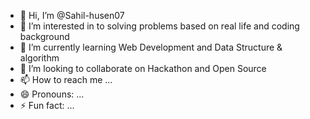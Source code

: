 - 👋 Hi, I’m @Sahil-husen07
- 👀 I’m interested in to solving problems based on real life and coding background
- 🌱 I’m currently learning Web Development and Data Structure & algorithm
- 💞️ I’m looking to collaborate on Hackathon and Open Source
- 📫 How to reach me ...
- 😄 Pronouns: ...
- ⚡ Fun fact: ...

<!---
Sahil-husen07/Sahil-husen07 is a ✨ special ✨ repository because its `README.md` (this file) appears on your GitHub profile.
You can click the Preview link to take a look at your changes.
--->
